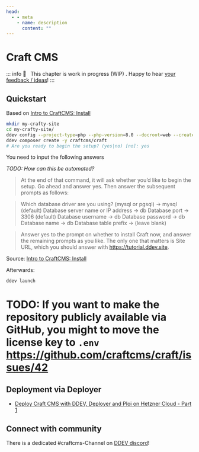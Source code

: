 ```yaml
---
head:
  - - meta
    - name: description
      content: ""
---
```


# Craft CMS

::: info
🚧 &nbsp; This chapter is work in progress (WIP) . Happy to hear [your feedback / ideas](https://github.com/mandrasch/my-ddev-lab/issues)!
:::

## Quickstart

Based on [Intro to CraftCMS: Install](https://craftcms.com/docs/getting-started-tutorial/install/)

```sh
mkdir my-crafty-site
cd my-crafty-site/
ddev config --project-type=php --php-version=8.0 --docroot=web --create-docroot
ddev composer create -y craftcms/craft
# Are you ready to begin the setup? (yes|no) [no]: yes
```

You need to input the following answers

_TODO: How can this be automated?_

> At the end of that command, it will ask whether you’d like to begin the setup. Go ahead and answer yes. Then answer the subsequent prompts as follows:

> Which database driver are you using? (mysql or pgsql) → mysql (default)
> Database server name or IP address → db
> Database port → 3306 (default)
> Database username → db
> Database password → db
> Database name → db
> Database table prefix → (leave blank)

> Answer yes to the prompt on whether to install Craft now, and answer the remaining prompts as you like. The only one that matters is Site URL, which you should answer with https://tutorial.ddev.site.

Source: [Intro to CraftCMS: Install](https://craftcms.com/docs/getting-started-tutorial/install/)

Afterwards:

```sh
ddev launch
```

# **TODO:** If you want to make the repository publicly available via GitHub, you might to move the license key to `.env` https://github.com/craftcms/craft/issues/42

## Deployment via Deployer

- [Deploy Craft CMS with DDEV, Deployer and Ploi on Hetzner Cloud - Part 1](https://dev.to/mandrasch/deploy-craft-cms-with-ddev-deployer-and-ploi-on-hetzner-cloud-part-1-27l2)

## Connect with community

There is a dedicated #craftcms-Channel on [DDEV discord](https://discord.gg/hCZFfAMc5k)!
